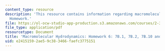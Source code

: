 ```yaml
---
content_type: resource
description: 'This resource contains information regarding macromolecular hydrodynamics:
  Homework.'
file: https://ol-ocw-studio-app-production.s3.amazonaws.com/courses/2-341j-macromolecular-hydrodynamics-spring-2016/e24151592ae59c383466faefc3775151_MIT2_341JS16_Hw6_Soln.pdf
file_type: application/pdf
resourcetype: Document
title: 'Macromolecular Hydrodynamics: Homework 6: 7B.1, 7B.2, 7B.10 and optional 7C.4'
uid: e2415159-2ae5-9c38-3466-faefc3775151
---
```


